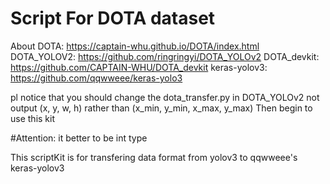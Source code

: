 # Script For DOTA dataset
About DOTA: https://captain-whu.github.io/DOTA/index.html
DOTA_YOLOV2: https://github.com/ringringyi/DOTA_YOLOv2
DOTA_devkit: https://github.com/CAPTAIN-WHU/DOTA_devkit
keras-yolov3: https://github.com/qqwweee/keras-yolo3

pl notice that you should change the dota_transfer.py in DOTA_YOLOv2 
not output (x, y, w, h) rather than (x_min, y_min, x_max, y_max)
Then begin to use this kit

#Attention: it better to be int type

This scriptKit is for transfering data format from yolov3 to qqwweee's keras-yolov3
